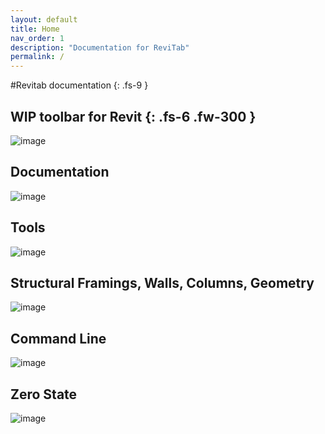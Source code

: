 ```yaml
---
layout: default
title: Home
nav_order: 1
description: "Documentation for ReviTab"
permalink: /
---
```


#Revitab documentation
{: .fs-9 }

WIP toolbar for Revit
{: .fs-6 .fw-300 }
---

![image](https://user-images.githubusercontent.com/27025848/160990246-d376e8cd-b8a3-4b4b-b5c7-de72a09704a3.png)

## Documentation
![image](https://user-images.githubusercontent.com/27025848/161169121-58d85f10-16ed-46c7-9ecc-9d82976c1f98.png)

## Tools
![image](https://user-images.githubusercontent.com/27025848/161169145-a438a256-4c28-42c9-86a9-df168cd945e3.png)

## Structural Framings, Walls, Columns, Geometry
![image](https://user-images.githubusercontent.com/27025848/161169545-8b4210f0-8f2c-464c-8ff2-cec40efef923.png)

## Command Line
![image](https://user-images.githubusercontent.com/27025848/161181261-5fc09d44-a1a8-46fd-befb-645f9c067ba6.png)

## Zero State
![image](https://user-images.githubusercontent.com/27025848/161169848-0f945d9a-48cd-4e77-9400-ced3e69500c0.png)



